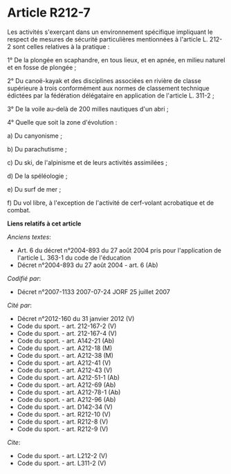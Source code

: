 # Article R212-7

Les activités s'exerçant dans un environnement spécifique impliquant le respect de mesures de sécurité particulières
mentionnées à l'article L. 212-2 sont celles relatives à la pratique : 

1° De la plongée en scaphandre, en tous lieux, et en apnée, en milieu naturel et en fosse de plongée ; 

2° Du canoë-kayak et des disciplines associées en rivière de classe supérieure à trois conformément aux normes de classement
technique édictées par la fédération délégataire en application de l'article L. 311-2 ;

3° De la voile au-delà de 200 milles nautiques d'un abri ; 

4° Quelle que soit la zone d'évolution : 

a) Du canyonisme ; 

b) Du parachutisme ; 

c) Du ski, de l'alpinisme et de leurs activités assimilées ; 

d) De la spéléologie ; 

e) Du surf de mer ; 

f) Du vol libre, à l'exception de l'activité de cerf-volant acrobatique et de combat.

**Liens relatifs à cet article**

_Anciens textes_:

  - Art. 6 du décret n°2004-893 du 27 août 2004 pris pour l'application de l'article L. 363-1 du code de l'éducation
  - Décret n°2004-893 du 27 août 2004 - art. 6 (Ab)

_Codifié par_:

  - Décret n°2007-1133 2007-07-24 JORF 25 juillet 2007

_Cité par_:

  - Décret n°2012-160 du 31 janvier 2012 (V)
  - Code du sport. - art. 212-167-2 (V)
  - Code du sport. - art. 212-167-4 (V)
  - Code du sport. - art. A142-21 (Ab)
  - Code du sport. - art. A212-18 (M)
  - Code du sport. - art. A212-38 (M)
  - Code du sport. - art. A212-41 (V)
  - Code du sport. - art. A212-43 (V)
  - Code du sport. - art. A212-51-1 (Ab)
  - Code du sport. - art. A212-69 (Ab)
  - Code du sport. - art. A212-78-1 (Ab)
  - Code du sport. - art. A212-96 (Ab)
  - Code du sport. - art. D142-34 (V)
  - Code du sport. - art. R212-10 (V)
  - Code du sport. - art. R212-8 (V)
  - Code du sport. - art. R212-9 (V)

_Cite_:

  - Code du sport. - art. L212-2 (V)
  - Code du sport. - art. L311-2 (V)
